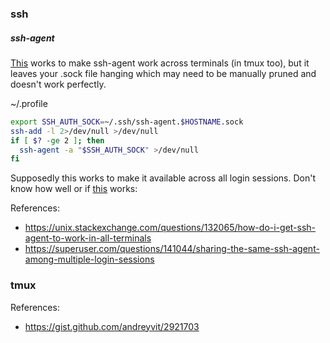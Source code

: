
### ssh
##### ssh-agent

[This](https://unix.stackexchange.com/questions/132065/how-do-i-get-ssh-agent-to-work-in-all-terminals) works to make ssh-agent work across terminals (in tmux too), 
but it leaves your .sock file hanging which may need to be manually pruned and doesn't work perfectly.

~/.profile
```bash
export SSH_AUTH_SOCK=~/.ssh/ssh-agent.$HOSTNAME.sock
ssh-add -l 2>/dev/null >/dev/null
if [ $? -ge 2 ]; then
  ssh-agent -a "$SSH_AUTH_SOCK" >/dev/null
fi
```

Supposedly this works to make it available across all login sessions. Don't know how well or if [this](https://superuser.com/questions/141044/sharing-the-same-ssh-agent-among-multiple-login-sessions) works:

References:
- https://unix.stackexchange.com/questions/132065/how-do-i-get-ssh-agent-to-work-in-all-terminals
- https://superuser.com/questions/141044/sharing-the-same-ssh-agent-among-multiple-login-sessions

### tmux

References:
- https://gist.github.com/andreyvit/2921703
